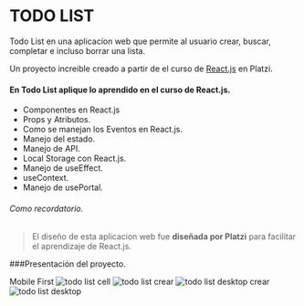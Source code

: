 # TODO LIST
Todo List en una aplicacíon web que permite al usuario crear, buscar, completar e incluso borrar una lista.

Un proyecto increible creado a partir de el curso de [React.js](https://platzi.com/cursos/react/) en Platzi.

#### En Todo List aplique lo aprendido en el curso de React.js.
-  Componentes en React.js
-  Props y Atributos.
- Como se manejan los Eventos en React.js.
- Manejo del estado.
- Manejo de API.
- Local Storage con React.js.
- Manejo de useEffect.
- useContext.
- Manejo de usePortal. 

###### Como recordatorio.
> El diseño de esta aplicacion web fue **diseñada por Platzi** para facilitar el aprendizaje de React.js.

###Presentación del proyecto.

Mobile First
![todo list cell](https://github.com/jesusvittee/todo-list-react/assets/127768350/da4e2ebb-a8ae-4e95-94c5-fa69e0860227)
![todo list crear](https://github.com/jesusvittee/todo-list-react/assets/127768350/abe1ee27-61c1-4725-bda1-d5dec8470378)
![todo list desktop crear](https://github.com/jesusvittee/todo-list-react/assets/127768350/17bc2a4b-79ae-4da8-ac04-fda51286d3a4)
![todo list desktop](https://github.com/jesusvittee/todo-list-react/assets/127768350/0b10a019-4d40-419c-ae41-ca9e16eb62ab)





